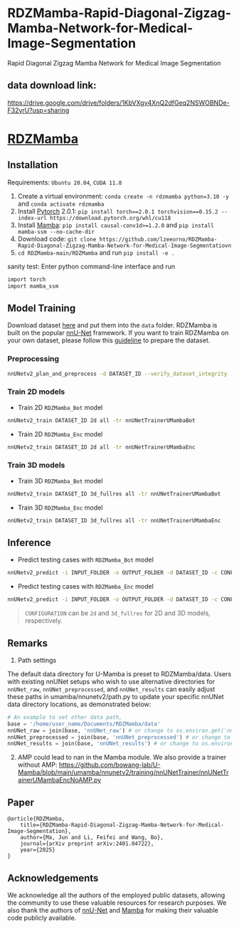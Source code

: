# RDZMamba-Rapid-Diagonal-Zigzag-Mamba-Network-for-Medical-Image-Segmentation
Rapid Diagonal Zigzag Mamba Network for Medical Image Segmentation


## data download link:
https://drive.google.com/drive/folders/1KbVXgv4XnQ2dfGeq2NSWOBNDe-F32yrU?usp=sharing



# [RDZMamba](https://github.com/lzeeorno/RDZMamba-Rapid-Diagonal-Zigzag-Mamba-Network-for-Medical-Image-Segmentation)

## Installation 

Requirements: `Ubuntu 20.04`, `CUDA 11.8`

1. Create a virtual environment: `conda create -n rdzmamba python=3.10 -y` and `conda activate rdzmamba `
2. Install [Pytorch](https://pytorch.org/get-started/previous-versions/#linux-and-windows-4) 2.0.1: `pip install torch==2.0.1 torchvision==0.15.2 --index-url https://download.pytorch.org/whl/cu118`
3. Install [Mamba](https://github.com/state-spaces/mamba): `pip install causal-conv1d>=1.2.0` and `pip install mamba-ssm --no-cache-dir`
4. Download code: `git clone https://github.com/lzeeorno/RDZMamba-Rapid-Diagonal-Zigzag-Mamba-Network-for-Medical-Image-Segmentatiovn`
5. `cd RDZMamba-main/RDZMamba` and run `pip install -e .`


sanity test: Enter python command-line interface and run

```bash
import torch
import mamba_ssm
```




## Model Training
Download dataset [here](https://drive.google.com/drive/folders/1KbVXgv4XnQ2dfGeq2NSWOBNDe-F32yrU?usp=sharing) and put them into the `data` folder. RDZMamba is built on the popular [nnU-Net](https://github.com/MIC-DKFZ/nnUNet) framework. If you want to train RDZMamba on your own dataset, please follow this [guideline](https://github.com/MIC-DKFZ/nnUNet/blob/master/documentation/dataset_format.md) to prepare the dataset. 

### Preprocessing

```bash
nnUNetv2_plan_and_preprocess -d DATASET_ID --verify_dataset_integrity
```

### Train 2D models

- Train 2D `RDZMamba_Bot` model

```bash
nnUNetv2_train DATASET_ID 2d all -tr nnUNetTrainerUMambaBot
```

- Train 2D `RDZMamba_Enc` model

```bash
nnUNetv2_train DATASET_ID 2d all -tr nnUNetTrainerUMambaEnc
```

### Train 3D models

- Train 3D `RDZMamba_Bot` model

```bash
nnUNetv2_train DATASET_ID 3d_fullres all -tr nnUNetTrainerUMambaBot
```

- Train 3D `RDZMamba_Enc` model

```bash
nnUNetv2_train DATASET_ID 3d_fullres all -tr nnUNetTrainerUMambaEnc
```


## Inference

- Predict testing cases with `RDZMamba_Bot` model

```bash
nnUNetv2_predict -i INPUT_FOLDER -o OUTPUT_FOLDER -d DATASET_ID -c CONFIGURATION -f all -tr nnUNetTrainerUMambaBot --disable_tta
```

- Predict testing cases with `RDZMamba_Enc` model

```bash
nnUNetv2_predict -i INPUT_FOLDER -o OUTPUT_FOLDER -d DATASET_ID -c CONFIGURATION -f all -tr nnUNetTrainerUMambaEnc --disable_tta
```

> `CONFIGURATION` can be `2d` and `3d_fullres` for 2D and 3D models, respectively.

## Remarks

1. Path settings

The default data directory for U-Mamba is preset to RDZMamba/data. Users with existing nnUNet setups who wish to use alternative directories for `nnUNet_raw`, `nnUNet_preprocessed`, and `nnUNet_results` can easily adjust these paths in umamba/nnunetv2/path.py to update your specific nnUNet data directory locations, as demonstrated below:

```python
# An example to set other data path,
base = '/home/user_name/Documents/RDZMamba/data'
nnUNet_raw = join(base, 'nnUNet_raw') # or change to os.environ.get('nnUNet_raw')
nnUNet_preprocessed = join(base, 'nnUNet_preprocessed') # or change to os.environ.get('nnUNet_preprocessed')
nnUNet_results = join(base, 'nnUNet_results') # or change to os.environ.get('nnUNet_results')
```

2. AMP could lead to nan in the Mamba module. We also provide a trainer without AMP: https://github.com/bowang-lab/U-Mamba/blob/main/umamba/nnunetv2/training/nnUNetTrainer/nnUNetTrainerUMambaEncNoAMP.py

## Paper

```
@article{RDZMamba,
    title={RDZMamba-Rapid-Diagonal-Zigzag-Mamba-Network-for-Medical-Image-Segmentation},
    author={Ma, Jun and Li, Feifei and Wang, Bo},
    journal={arXiv preprint arXiv:2401.04722},
    year={2025}
}
```


## Acknowledgements

We acknowledge all the authors of the employed public datasets, allowing the community to use these valuable resources for research purposes. We also thank the authors of [nnU-Net](https://github.com/MIC-DKFZ/nnUNet) and [Mamba](https://github.com/state-spaces/mamba) for making their valuable code publicly available.

